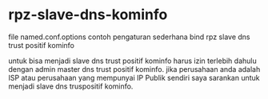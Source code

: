# rpz-slave-dns-kominfo

file named.conf.options
contoh pengaturan sederhana bind rpz slave dns trust positif kominfo

untuk bisa menjadi slave dns trust positif kominfo harus izin terlebih dahulu dengan admin master dns trust positif kominfo. jika perusahaan anda adalah ISP atau perusahaan yang mempunyai IP Publik sendiri saya sarankan untuk menjadi slave dns truspositif kominfo. 
